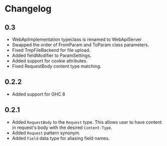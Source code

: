 # Changelog

## 0.3
* WebApiImplementation typeclass is renamed to WebApiServer
* Swapped the order of FromParam and ToParam class parameters.
* Fixed TmpFileBackend for file upload.
* Added fieldModifier to ParamSettings.
* Added support for cookie attributes.
* Fixed RequestBody content type matching.

## 0.2.2
* Added support for GHC 8

## 0.2.1

* Added `RequestBody` to the `Request` type. This allows user to have content in request's body with the desired `Content-Type`.
* Added `Request` pattern synonym.
* Added `Field` data type for aliasing field names.
